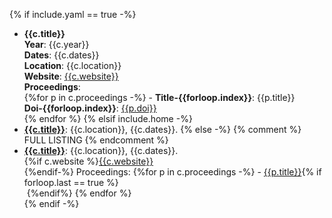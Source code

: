 {% if include.yaml == true -%}
- **{{c.title}}**<br>
**Year**: {{c.year}}<br>
**Dates**: {{c.dates}}<br>
**Location**: {{c.location}}<br>
**Website**: [{{c.website}}]({{c.website}})<br>
**Proceedings**:<br>
    {%for p in c.proceedings -%}
        - **Title-{{forloop.index}}**: {{p.title}}<br>
        **Doi-{{forloop.index}}**: [{{p.doi}}]({{p.doi}})<br>
    {% endfor %}
{% elsif include.home -%}
- [**{{c.title}}**]({{include.path|absolute_url}}): {{c.location}}, {{c.dates}}.
{% else -%}
{% comment %} FULL LISTING {% endcomment %}
- [**{{c.title}}**]({{include.path|absolute_url}}): {{c.location}}, {{c.dates}}.<br>
{%if c.website %}<a href="{{c.website}}" target="_blank">{{c.website}}</a><br>{%endif-%}
Proceedings:
    {%for p in c.proceedings -%}
        - <a href="{{p.doi}}" target="_blank">{{p.title}}</a>{% if forloop.last == true %}<br>&nbsp;{%endif%}
    {% endfor %}<br>
{% endif -%}
